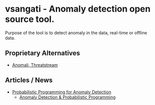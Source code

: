 # vsangati - Anomaly detection open source tool.
Purpose of the tool is to detect anomaly in the data, real-time or offline data.

## Proprietary Alternatives
- [Anomali, Threatstream](https://www.anomali.com/)

## Articles / News
- [Probabilistic Programming for Anomaly Detection](http://blog.fastforwardlabs.com/post/143792498983/probabilistic-programming-for-anomaly-detection)
  - [Anomaly Detection & Probabilistic Programming](https://github.com/fastforwardlabs/anomaly_detection/blob/master/Anomaly%20Detection%20Post.ipynb)
